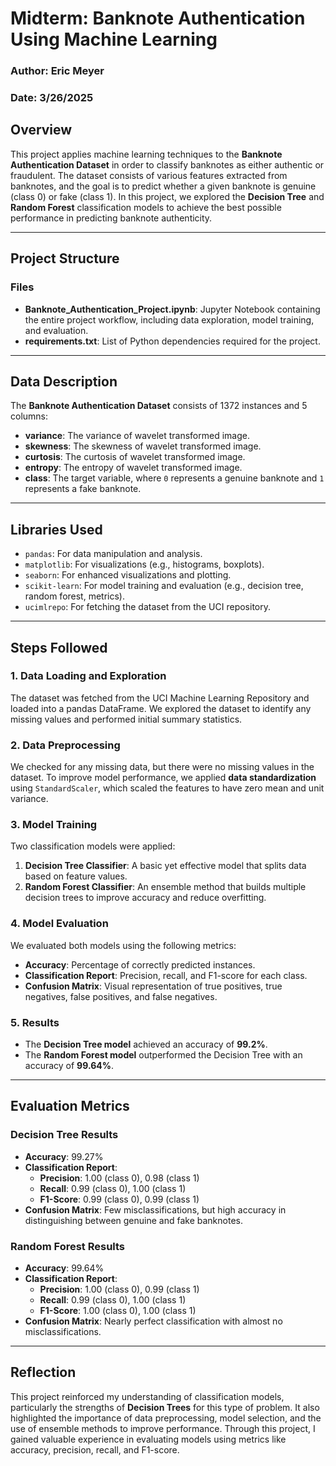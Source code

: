 # Midterm: **Banknote Authentication Using Machine Learning**

### Author: Eric Meyer
### Date: 3/26/2025

## **Overview**
This project applies machine learning techniques to the **Banknote Authentication Dataset** in order to classify banknotes as either authentic or fraudulent. The dataset consists of various features extracted from banknotes, and the goal is to predict whether a given banknote is genuine (class 0) or fake (class 1). In this project, we explored the **Decision Tree** and **Random Forest** classification models to achieve the best possible performance in predicting banknote authenticity.

---

## **Project Structure**

### **Files**
- **Banknote_Authentication_Project.ipynb**: Jupyter Notebook containing the entire project workflow, including data exploration, model training, and evaluation.
- **requirements.txt**: List of Python dependencies required for the project.

---

## **Data Description**

The **Banknote Authentication Dataset** consists of 1372 instances and 5 columns:
- **variance**: The variance of wavelet transformed image.
- **skewness**: The skewness of wavelet transformed image.
- **curtosis**: The curtosis of wavelet transformed image.
- **entropy**: The entropy of wavelet transformed image.
- **class**: The target variable, where `0` represents a genuine banknote and `1` represents a fake banknote.

---

## **Libraries Used**

- `pandas`: For data manipulation and analysis.
- `matplotlib`: For visualizations (e.g., histograms, boxplots).
- `seaborn`: For enhanced visualizations and plotting.
- `scikit-learn`: For model training and evaluation (e.g., decision tree, random forest, metrics).
- `ucimlrepo`: For fetching the dataset from the UCI repository.

---

## **Steps Followed**

### **1. Data Loading and Exploration**
The dataset was fetched from the UCI Machine Learning Repository and loaded into a pandas DataFrame. We explored the dataset to identify any missing values and performed initial summary statistics.

### **2. Data Preprocessing**
We checked for any missing data, but there were no missing values in the dataset. To improve model performance, we applied **data standardization** using `StandardScaler`, which scaled the features to have zero mean and unit variance.

### **3. Model Training**
Two classification models were applied:
1. **Decision Tree Classifier**: A basic yet effective model that splits data based on feature values.
2. **Random Forest Classifier**: An ensemble method that builds multiple decision trees to improve accuracy and reduce overfitting.

### **4. Model Evaluation**
We evaluated both models using the following metrics:
- **Accuracy**: Percentage of correctly predicted instances.
- **Classification Report**: Precision, recall, and F1-score for each class.
- **Confusion Matrix**: Visual representation of true positives, true negatives, false positives, and false negatives.

### **5. Results**
- The **Decision Tree model** achieved an accuracy of **99.2%**.
- The **Random Forest model** outperformed the Decision Tree with an accuracy of **99.64%**.

---

## **Evaluation Metrics**

### **Decision Tree Results**
- **Accuracy**: 99.27%  
- **Classification Report**:  
  - **Precision**: 1.00 (class 0), 0.98 (class 1)  
  - **Recall**: 0.99 (class 0), 1.00 (class 1)  
  - **F1-Score**: 0.99 (class 0), 0.99 (class 1)  
- **Confusion Matrix**: Few misclassifications, but high accuracy in distinguishing between genuine and fake banknotes.

### **Random Forest Results**
- **Accuracy**: 99.64%  
- **Classification Report**:  
  - **Precision**: 1.00 (class 0), 0.99 (class 1)  
  - **Recall**: 0.99 (class 0), 1.00 (class 1)  
  - **F1-Score**: 1.00 (class 0), 1.00 (class 1)  
- **Confusion Matrix**: Nearly perfect classification with almost no misclassifications.

---

## **Reflection**
This project reinforced my understanding of classification models, particularly the strengths of **Decision Trees** for this type of problem. It also highlighted the importance of data preprocessing, model selection, and the use of ensemble methods to improve performance. Through this project, I gained valuable experience in evaluating models using metrics like accuracy, precision, recall, and F1-score.